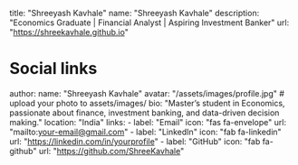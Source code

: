 title: "Shreeyash Kavhale"
name: "Shreeyash Kavhale"
description: "Economics Graduate | Financial Analyst | Aspiring Investment Banker"
url: "https://shreekavhale.github.io"

# Social links
author:
  name: "Shreeyash Kavhale"
  avatar: "/assets/images/profile.jpg"   # upload your photo to assets/images/
  bio: "Master’s student in Economics, passionate about finance, investment banking, and data-driven decision making."
  location: "India"
  links:
    - label: "Email"
      icon: "fas fa-envelope"
      url: "mailto:your-email@gmail.com"
    - label: "LinkedIn"
      icon: "fab fa-linkedin"
      url: "https://linkedin.com/in/yourprofile"
    - label: "GitHub"
      icon: "fab fa-github"
      url: "https://github.com/ShreeKavhale"

